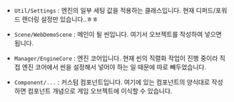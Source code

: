 
* `Util/Settings` : 엔진의 일부 세팅 값을 적용하는 클래스입니다. 현재 디퍼드/포워드 렌더링 설정만 있습니다..ㅎㅎ

* `Scene/WebDemoScene` : 메인이 될 씬입니다. 여기서 오브젝트를 작성하여 넣으면 됩니다.

* `Manager/EngineCore` : 엔진 코어입니다. 현재 씬의 직렬화 작업이 진행 중이라 직접 엔진 코어에서 씬을 설정해서 넣어야 하는 일 때문에 따로 빼두었습니다.

* `Component/...` : 커스텀 컴포넌트입니다. 여기에 있는 컴포넌트의 양식대로 작성하면 컴포넌트 개념으로 게임 오브젝트에 이식할 수 있습니다.
